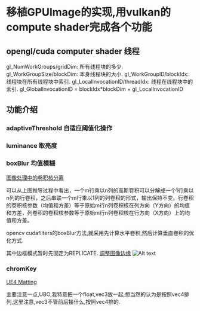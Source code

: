 # 移植GPUImage的实现,用vulkan的compute shader完成各个功能

## opengl/cuda computer shader 线程

gl_NumWorkGroups/gridDim: 所有线程块的多少.
gl_WorkGroupSize/blockDim: 本身线程块的大小.
gl_WorkGroupID/blockIdx: 线程块在所有线程块中索引.
gl_LocalInvocationID/threadIdx: 线程在线程块中的索引.
gl_GlobalInvocationID = blockIdx*blockDim + gl_LocalInvocationID

## 功能介绍

### adaptiveThreshold 自适应阈值化操作

### luminance 取亮度

### boxBlur 均值模糊

[图像处理中的卷积核分离](https://zhuanlan.zhihu.com/p/81683945)

可以从上图推导过程中看出，一个m行乘以n列的高斯卷积可以分解成一个1行乘以n列的行卷积，之后串联一个m行乘以1列的列卷积的形式，输出保持不变。行卷积的卷积核参数（均值和方差）等于原始m行n列卷积核在列方向（Y方向）的均值和方差，列卷积的卷积核参数等于原始m行n列卷积核在行方向（X方向）上的均值和方差。

opencv cudafilters的boxBlur方法,就采用先计算水平卷积,然后计算垂直卷积的优化方式.

其中边框模式暂时先固定为REPLICATE.
[调整图像边缘](https://blog.csdn.net/shuiyixin/article/details/106472722)
![Alt text](https://img-blog.csdnimg.cn/20200602093115149.png?x-oss-process=image/watermark,type_ZmFuZ3poZW5naGVpdGk,shadow_10,text_aHR0cHM6Ly9ibG9nLmNzZG4ubmV0L3NodWl5aXhpbg==,size_16,color_47FFFF,t_70 "REPLICATE image")

### chromKey

[UE4 Matting](https://www.unrealengine.com/en-US/tech-blog/setting-up-a-chroma-key-material-in-ue4)

主要注意一点,UBO,我特意把一个float,vec3放一起,想当然的认为是按照vec4排列,这里注意,vec3不管前后接什么,按照vec4排的.
